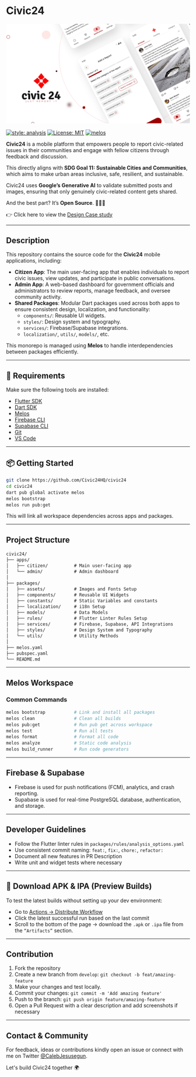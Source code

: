 # Civic24

![Civic24 Banner](.github/banner.png)

[![style: analysis](https://img.shields.io/badge/style-flutter_analysis-blue.svg)](https://dart.dev/guides/language/analysis-options)
[![License: MIT](https://img.shields.io/badge/license-MIT-blue.svg)](https://opensource.org/licenses/MIT)
[![melos](https://img.shields.io/badge/maintained%20with-melos-f700ff.svg?style=flat-square)](https://github.com/invertase/melos)


**Civic24** is a mobile platform that empowers people to report civic-related issues in their communities and engage with fellow citizens through feedback and discussion.

This directly aligns with **SDG Goal 11: Sustainable Cities and Communities**, which aims to make urban areas inclusive, safe, resilient, and sustainable.

Civic24 uses **Google’s Generative AI** to validate submitted posts and images, ensuring that only genuinely civic-related content gets shared.

And the best part? It’s **Open Source**. 🧑🏾‍💻

👉 Click here to view the [Design Case study](https://www.behance.net/gallery/229296271/Civic24-Mobile-App-Design-UIUX-Case-Study)

---

## Description
This repository contains the source code for the **Civic24** mobile applications, including:
- **Citizen App**: The main user-facing app that enables individuals to report civic issues, view updates, and participate in public conversations.
- **Admin App**: A web-based dashboard for government officials and administrators to review reports, manage feedback, and oversee community activity.
- **Shared Packages**: Modular Dart packages used across both apps to ensure consistent design, localization, and functionality:
  - `components/`: Reusable UI widgets.
  - `styles/`: Design system and typography.
  - `services/`: Firebase/Supabase integrations.
  - `localization/`, `utils/`, `models/`, etc.

This monorepo is managed using **Melos** to handle interdependencies between packages efficiently.

---

## 🚀 Requirements

Make sure the following tools are installed:

- [Flutter SDK](https://flutter.dev/docs/get-started/install)
- [Dart SDK](https://dart.dev/get-dart)
- [Melos](https://melos.invertase.dev/)
- [Firebase CLI](https://firebase.google.com/docs/cli)
- [Supabase CLI](https://supabase.com/docs/guides/cli)
- [Git](https://git-scm.com/)
- [VS Code](https://code.visualstudio.com/)

---

## 📦 Getting Started

```bash
git clone https://github.com/Civic24HQ/civic24
cd civic24
dart pub global activate melos
melos bootstrap
melos run pub:get
```

This will link all workspace dependencies across apps and packages.

---

## Project Structure

```
civic24/
├── apps/
│   ├── citizen/          # Main user-facing app
│   └── admin/            # Admin dashboard
│
├── packages/
│   ├── assets/           # Images and Fonts Setup
│   ├── components/       # Reusable UI Widgets
│   ├── constants/        # Static Variables and constants
│   ├── localization/     # i18n Setup
│   ├── models/           # Data Models
│   ├── rules/            # Flutter Linter Rules Setup
│   ├── services/         # Firebase, Supabase, API Integrations
│   ├── styles/           # Design System and Typography
│   └── utils/            # Utility Methods
│
├── melos.yaml
├── pubspec.yaml
└── README.md
```

---

## Melos Workspace

### **Common Commands**

```bash
melos bootstrap           # Link and install all packages
melos clean               # Clean all builds
melos pub:get             # Run pub get across workspace
melos test                # Run all tests
melos format              # Format all code
melos analyze             # Static code analysis
melos build_runner        # Run code generators
```

---

## Firebase & Supabase

- Firebase is used for push notifications (FCM), analytics, and crash reporting.
- Supabase is used for real-time PostgreSQL database, authentication, and storage.

---

## Developer Guidelines

- Follow the Flutter linter rules in `packages/rules/analysis_options.yaml`
- Use consistent commit naming: `feat:`, `fix:`, `chore:`, `refactor:`
- Document all new features in PR Description
- Write unit and widget tests where necessary

---

## 📱 Download APK & IPA (Preview Builds)

To test the latest builds without setting up your dev environment:

- Go to [Actions → Distribute Workflow](https://github.com/Civic24HQ/civic24/actions/workflows/distribute.yml)
- Click the latest successful run based on the last commit
- Scroll to the bottom of the page → download the `.apk` or `.ipa` file from the `“Artifacts”` section.

---

## Contribution

1. Fork the repository
2. Create a new branch from `develop`: `git checkout -b feat/amazing-feature`
3. Make your changes and test locally.
4. Commit your changes: `git commit -m 'Add amazing feature'`
5. Push to the branch: `git push origin feature/amazing-feature`
6. Open a Pull Request with a clear description and add screenshots if necessary

---

## Contact & Community

For feedback, ideas or contributions kindly open an issue or connect with me on Twitter [@CalebJesusegun](https://x.com/CalebJesusegun).

Let's build Civic24 together 🌍
